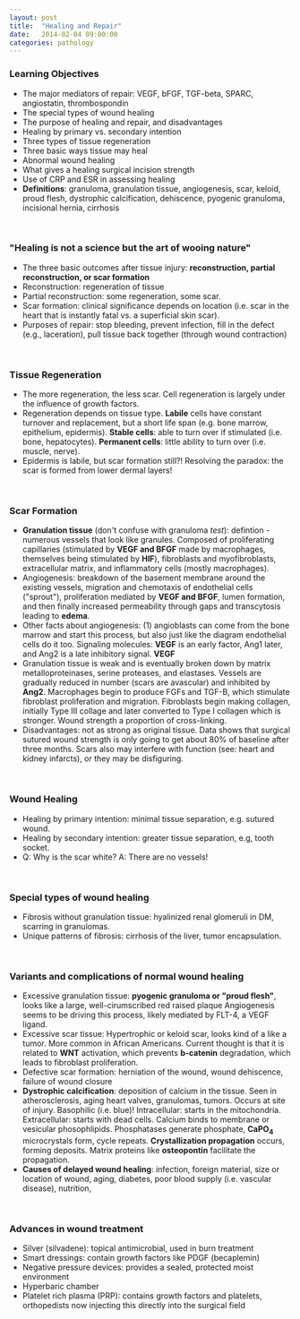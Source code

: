 ```yaml
---
layout: post
title:  "Healing and Repair"
date:   2014-02-04 09:00:00
categories: pathology
---
```


### Learning Objectives
- The major mediators of repair: VEGF, bFGF, TGF-beta, SPARC, angiostatin, thrombospondin
- The special types of wound healing
- The purpose of healing and repair, and disadvantages
- Healing by primary vs. secondary intention
- Three types of tissue regeneration
- Three basic ways tissue may heal
- Abnormal wound healing
- What gives a healing surgical incision strength
- Use of CRP and ESR in assessing healing
- **Definitions**: granuloma, granulation tissue, angiogenesis, scar, keloid, proud flesh, dystrophic calcification, dehiscence, pyogenic granuloma, incisional hernia, cirrhosis

<span><br></span>

### "Healing is not a science but the art of wooing nature"
- The three basic outcomes after tissue injury: **reconstruction, partial reconstruction, or scar formation**
- Reconstruction: regeneration of tissue
- Partial reconstruction: some regeneration, some scar.
- Scar formation: clinical significance depends on location (i.e. scar in the heart that is instantly fatal vs. a superficial skin scar).
- Purposes of repair: stop bleeding, prevent infection, fill in the defect (e.g., laceration), pull tissue back together (through wound contraction)

<span><br></span>

### Tissue Regeneration
- The more regeneration, the less scar. Cell regeneration is largely under the influence of growth factors.
- Regeneration depends on tissue type. **Labile** cells have constant turnover and replacement, but a short life span (e.g. bone marrow, epithelium, epidermis). **Stable cells**: able to turn over if stimulated (i.e. bone, hepatocytes). **Permanent cells**: little ability to turn over (i.e. muscle, nerve).
- Epidermis is labile, but scar formation still?! Resolving the paradox: the scar is formed from lower dermal layers!

<span><br></span>

### Scar Formation
- **Granulation tissue** (don't confuse with granuloma *test*): defintion - numerous vessels that look like granules. Composed of proliferating capillaries (stimulated by **VEGF and BFGF** made by macrophages, themselves being stimulated by **HIF**), fibroblasts and myofibroblasts, extracellular matrix, and inflammatory cells (mostly macrophages).
- Angiogenesis: breakdown of the basement membrane around the existing vessels, migration and chemotaxis of endothelial cells ("sprout"), proliferation mediated by **VEGF and BFGF**, lumen formation, and then finally increased permeability through gaps and transcytosis leading to **edema**.
- Other facts about angiogenesis: (1) angioblasts can come from the bone marrow and start this process, but also just like the diagram endothelial cells do it too. Signaling molecules: **VEGF** is an early factor, Ang1 later, and Ang2 is a late inhibitory signal. **VEGF** 
- Granulation tissue is weak and is eventually broken down by matrix metalloproteinases, serine proteases, and elastases. Vessels are gradually reduced in number (scars are avascular) and inhibited by **Ang2**. Macrophages begin to produce FGFs and TGF-B, which stimulate fibroblast proliferation and migration. Fibroblasts begin making collagen, initially Type III collage and later converted to Type I collagen which is stronger. Wound strength a proportion of cross-linking.
- Disadvantages: not as strong as original tissue. Data shows that surgical sutured wound strength is only going to get about 80% of baseline after three months. Scars also may interfere with function (see: heart and kidney infarcts), or they may be disfiguring.

<span><br></span>

### Wound Healing
- Healing by primary intention: minimal tissue separation, e.g. sutured wound.
- Healing by secondary intention: greater tissue separation, e.g, tooth socket.
- Q: Why is the scar white? A: There are no vessels!

<span><br></span>

### Special types of wound healing
- Fibrosis without granulation tissue: hyalinized renal glomeruli in DM, scarring in granulomas.
- Unique patterns of fibrosis: cirrhosis of the liver, tumor encapsulation.

<span><br></span>

### Variants and complications of normal wound healing
- Excessive granulation tissue: **pyogenic granuloma or "proud flesh"**, looks like a large, well-cirumscribed red raised plaque Angiogenesis seems to be driving this process, likely mediated by FLT-4, a VEGF ligand.
- Excessive scar tissue: Hypertrophic or keloid scar, looks kind of a like a tumor. More common in African Americans. Current thought is that it is related to **WNT** activation, which prevents **b-catenin** degradation, which leads to fibroblast proliferation.
- Defective scar formation: herniation of the wound, wound dehiscence, failure of wound closure
- **Dystrophic calcification**: deposition of calcium in the tissue. Seen in atherosclerosis, aging heart valves, granulomas, tumors. Occurs at site of injury. Basophilic (i.e. blue)! Intracellular: starts in the mitochondria. Extracellular: starts with dead cells. Calcium binds to membrane or vesicular phosophlipids. Phosphatases generate phosphate, **CaPO<sub>4</sub>** microcrystals form, cycle repeats. **Crystallization propagation** occurs, forming deposits. Matrix proteins like **osteopontin** facilitate the propagation.
- **Causes of delayed wound healing**: infection, foreign material, size or location of wound,  aging, diabetes, poor blood supply (i.e. vascular disease), nutrition,

<span><br></span>

### Advances in wound treatment
- Silver (silvadene): topical antimicrobial, used in burn treatment
- Smart dressings: contain growth factors like PDGF (becaplemin)
- Negative pressure devices: provides a sealed, protected moist environment
- Hyperbaric chamber
- Platelet rich plasma (PRP): contains growth factors and platelets, orthopedists now injecting this directly into the surgical field